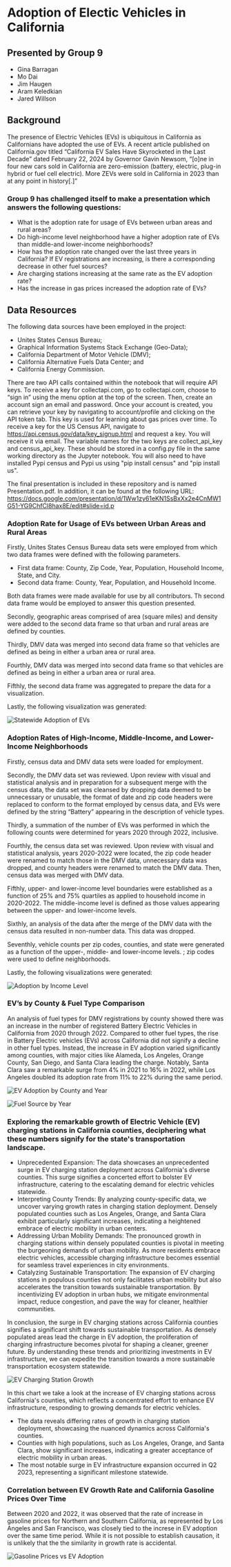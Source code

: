 # Adoption of Electic Vehicles in California

## Presented by Group 9
* Gina Barragan
* Mo Dai
* Jim Haugen
* Aram Keledkian
* Jared Willson

## Background

The presence of Electric Vehicles (EVs) is ubiquitous in California as Californians have adopted the use of EVs.  A recent article published on California.gov titled “California EV Sales Have Skyrocketed in the Last Decade” dated February 22, 2024 by Governor Gavin Newsom, “[o]ne in four new cars sold in California are zero-emission (battery, electric, plug-in hybrid or fuel cell electric).   More ZEVs were sold in California in 2023 than at any point in history[.]”

### Group 9 has challenged itself to make a presentation which answers the following questions:
* What is the adoption rate for usage of EVs between urban areas and rural areas?
* Do high-income level neighborhood have a higher adoption rate of EVs than middle-and lower-income neighborhoods?
* How has the adoption rate changed over the last three years in California? If EV registrations are increasing, is there a corresponding decrease in other fuel sources?
* Are charging stations increasing at the same rate as the EV adoption rate?
* Has the increase in gas prices increased the adoption rate of EVs?   


## Data Resources
The following data sources have been employed in the project:
* Unites States Census Bureau;
* Graphical Information Systems Stack Exchange (Geo-Data);
* California Department of Motor Vehicle (DMV);
* California Alternative Fuels Data Center; and
* California Energy Commission.

There are two API calls contained within the notebook that will require API keys. To receive a key for collectapi.com, go to collectapi.com, choose to “sign in” using the menu option at the top of the screen. Then, create an account sign an email and password. Once your account is created, you can retrieve your key by navigating to account/profile and clicking on the API token tab. This key is used for learning about gas prices over time. To receive a key for the US Census API, navigate to https://api.census.gov/data/key_signup.html and request a key. You will receive it via email. The variable names for the two keys are collect_api_key and census_api_key. These should be stored in a config.py file in the same working directory as the Jupyter notebook. You will also need to have installed Pypi census and Pypi us using "pip install census" and "pip install us".

The final presentation is included in these repository and is named Presentation.pdf. In addition, it can be found at the following URL: https://docs.google.com/presentation/d/1Ww1zy61eKN1SsBxXx2e4CnMW1G51-YG9ChfCl8hax8E/edit#slide=id.p

### Adoption Rate for Usage of EVs between Urban Areas and Rural Areas
Firstly, Unites States Census Bureau data sets were employed from which two data frames were defined with the following parameters.
* First data frame: County, Zip Code, Year, Population, Household Income, State, and City.
* Second data frame: County, Year, Population, and Household Income.

Both data frames were made available for use by all contributors.  Th second data frame would be employed to answer this question presented.

Secondly, geographic areas comprised of area (square miles) and density were added to the second data frame so that urban and rural areas are defined by counties.

Thirdly, DMV data was merged into second data frame so that vehicles are defined as being in either a urban area or rural area.   

Fourthly, DMV data was merged into second data frame so that vehicles are defined as being in either a urban area or rural area.   

Fifthly, the second data frame was aggregated to prepare the data for a visualization.

Lastly, the following visualization was generated:

![Statewide Adoption of EVs](Resources/Car_Registrations_Urban_v_Rural.png)



### Adoption Rates of High-Income, Middle-Income, and Lower-Income Neighborhoods 

Firstly, census data and DMV data sets were loaded for employment.

Secondly, the DMV data set was reviewed.  Upon review with visual and statistical analysis and in preparation for a subsequent merge with the census data, the data set was cleansed by dropping data deemed to be unnecessary or unusable, the format of date and zip code headers were replaced to conform to the format employed by census data, and EVs were defined by the string “Battery” appearing in the description of vehicle types.  

Thirdly, a summation of the number of EVs was performed in which the following counts were determined for years 2020 through 2022, inclusive.

Fourthly, the census data set was reviewed.  Upon review with visual and statistical analysis, years 2020-2022 were located, the zip code header were renamed to match those in the DMV data, unnecessary data was dropped, and county headers were renamed to match the DMV data.  Then, census data was merged with DMV data.

Fifthly, upper- and lower-income level boundaries were established as a function of 25% and 75% quartiles as applied to household income in 2020-2022.  The middle-income level is defined as those values appearing between the upper- and lower-income levels. 

Sixthly, an analysis of the data after the merge of the DMV data with the census data resulted in non-number data.  This data was dropped.

Seventhly, vehicle counts per zip codes, counties, and state were generated as a function of the upper-, middle- and lower-income levels.    ; zip codes were used to define neighborhoods.

Lastly, the following visualizations were generated:    

![Adoption by Income Level](Resources/EV_Income.png)



### EV’s by County & Fuel Type Comparison

An analysis of fuel types for DMV registrations by county showed there was an increase in the number of registered Battery Electric Vehicles in California from 2020 through 2022. Compared to other fuel types, the rise in Battery Electric vehicles (EVs) across California did not signify a decline in other fuel types. Instead, the increase in EV adoption varied significantly among counties, with major cities like Alameda, Los Angeles, Orange County, San Diego, and Santa Clara leading the charge. Notably, Santa Clara saw a remarkable surge from 4% in 2021 to 16% in 2022, while Los Angeles doubled its adoption rate from 11% to 22% during the same period.

![EV Adoption by County and Year](Resources/ev_by_county_and_year.png)

![Fuel Source by Year](Resources/fuel_by_year.png)

### Exploring the remarkable growth of Electric Vehicle (EV) charging stations in California counties, deciphering what these numbers signify for the state's transportation landscape.

* Unprecedented Expansion: The data showcases an unprecedented surge in EV charging station deployment across California's diverse counties. This surge signifies a concerted effort to bolster EV infrastructure, catering to the escalating demand for electric vehicles statewide.
* Interpreting County Trends: By analyzing county-specific data, we uncover varying growth rates in charging station deployment. Densely populated counties such as Los Angeles, Orange, and Santa Clara exhibit particularly significant increases, indicating a heightened embrace of electric mobility in urban centers.
* Addressing Urban Mobility Demands: The pronounced growth in charging stations within densely populated counties is pivotal in meeting the burgeoning demands of urban mobility. As more residents embrace electric vehicles, accessible charging infrastructure becomes essential for seamless travel experiences in city environments.
* Catalyzing Sustainable Transportation: The expansion of EV charging stations in populous counties not only facilitates urban mobility but also accelerates the transition towards sustainable transportation. By incentivizing EV adoption in urban hubs, we mitigate environmental impact, reduce congestion, and pave the way for cleaner, healthier communities.

In conclusion, the surge in EV charging stations across California counties signifies a significant shift towards sustainable transportation. As densely populated areas lead the charge in EV adoption, the proliferation of charging infrastructure becomes pivotal for shaping a cleaner, greener future. By understanding these trends and prioritizing investments in EV infrastructure, we can expedite the transition towards a more sustainable transportation ecosystem statewide.

![EV Charging Station Growth](Resources/EV_Charging_Stations.png)

In this chart we take a look at the increase of EV charging stations across California's counties, which reflects a concentrated effort to enhance EV infrastructure, responding to growing demands for electric vehicles.
* The data reveals differing rates of growth in charging station deployment, showcasing the nuanced dynamics across California's counties.
* Counties with high populations, such as Los Angeles, Orange, and Santa Clara, show significant increases, indicating a greater acceptance of electric mobility in urban areas.
* The most notable surge in EV infrastructure expansion occurred in Q2 2023, representing a significant milestone statewide.

### Correlation between EV Growth Rate and California Gasoline Prices Over Time

Between 2020 and 2022, it was observed that the rate of increase in gasoline prices for Northern and Southern California, as represented by Los Angeles and San Francisco, was closely tied to the increse in EV adoption over the same time period. While it is not possible to establish causation, it is unlikely that the the similarity in growth rate is accidental.

![Gasoline Prices vs EV Adoption](Resources/gas_prices.png)
